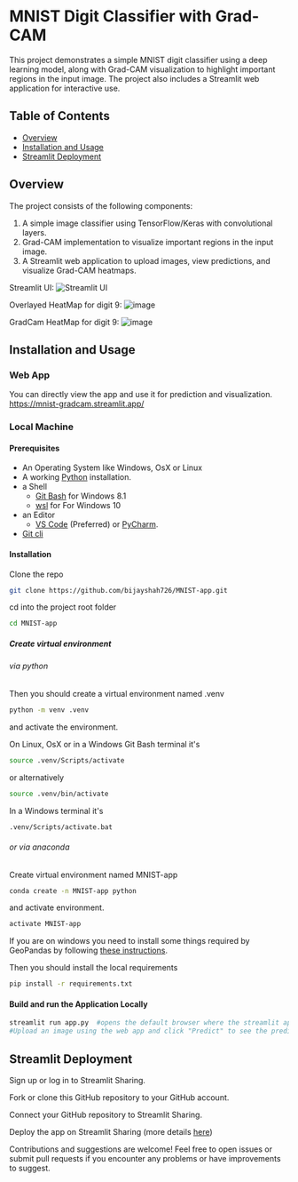 # MNIST Digit Classifier with Grad-CAM

This project demonstrates a simple MNIST digit classifier using a deep learning model, along with Grad-CAM visualization to highlight important regions in the input image. The project also includes a Streamlit web application for interactive use.

## Table of Contents
- [Overview](#overview)
- [Installation and Usage](#installation)
- [Streamlit Deployment](#streamlit-deployment)

## Overview

The project consists of the following components:

1. A simple image classifier using TensorFlow/Keras with convolutional layers.
2. Grad-CAM implementation to visualize important regions in the input image.
3. A Streamlit web application to upload images, view predictions, and visualize Grad-CAM heatmaps.

Streamlit UI:
![Streamlit UI](https://github.com/bijayshah726/MNIST-app/assets/89373352/5dbf65f3-671f-4df4-acfd-b46c7d3f5415)

Overlayed HeatMap for digit 9:
![image](https://github.com/bijayshah726/MNIST-app/assets/89373352/8e522e80-3fad-48a1-a245-c2c94ea52c83)

GradCam HeatMap for digit 9:
![image](https://github.com/bijayshah726/MNIST-app/assets/89373352/58a7dcaf-8ce8-4d9e-a9af-ff4fd2c109ca)


## Installation and Usage

### Web App
   You can directly view the app and use it for prediction and visualization.
   https://mnist-gradcam.streamlit.app/ 

### Local Machine
   #### Prerequisites

- An Operating System like Windows, OsX or Linux
- A working [Python](https://www.python.org/) installation.
- a Shell
  - [Git Bash](https://git-scm.com/downloads) for Windows 8.1
  - [wsl](https://en.wikipedia.org/wiki/Windows_Subsystem_for_Linux) for For Windows 10
- an Editor
  - [VS Code](https://code.visualstudio.com/) (Preferred) or [PyCharm](https://www.jetbrains.com/pycharm/).
- [Git cli](https://git-scm.com/downloads)

#### Installation

Clone the repo

```bash
git clone https://github.com/bijayshah726/MNIST-app.git
```

cd into the project root folder

```bash
cd MNIST-app
```

##### Create virtual environment

###### via python

Then you should create a virtual environment named .venv

```bash
python -m venv .venv
```

and activate the environment.

On Linux, OsX or in a Windows Git Bash terminal it's

```bash
source .venv/Scripts/activate
```

or alternatively

```bash
source .venv/bin/activate
```

In a Windows terminal it's

```bash
.venv/Scripts/activate.bat
```

###### or via anaconda

Create virtual environment named MNIST-app

```bash
conda create -n MNIST-app python
```

and activate environment.

```bash
activate MNIST-app
```

If you are on windows you need to install some things required by GeoPandas by following [these instructions](https://geoffboeing.com/2014/09/using-geopandas-windows/).

Then you should install the local requirements

```bash
pip install -r requirements.txt
```

#### Build and run the Application Locally

```bash
streamlit run app.py  #opens the default browser where the streamlit app can be viewed
#Upload an image using the web app and click "Predict" to see the predicted class and Grad-CAM heatmap overlay.
```


  


## Streamlit Deployment
Sign up or log in to Streamlit Sharing.

Fork or clone this GitHub repository to your GitHub account.

Connect your GitHub repository to Streamlit Sharing.

Deploy the app on Streamlit Sharing (more details [here](https://docs.streamlit.io/streamlit-community-cloud/share-your-app))



Contributions and suggestions are welcome! Feel free to open issues or submit pull requests if you encounter any problems or have improvements to suggest.
   
